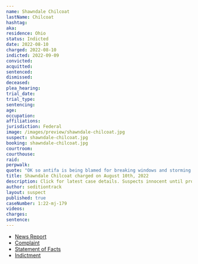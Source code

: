 ```yaml
---
name: Shawndale Chilcoat
lastName: Chilcoat
hashtag:
aka:
residence: Ohio
status: Indicted
date: 2022-08-10
charged: 2022-08-10
indicted: 2022-09-09
convicted:
acquitted:
sentenced:
dismissed:
deceased:
plea_hearing:
trial_date:
trial_type:
sentencing:
age:
occupation:
affiliations:
jurisdiction: Federal
image: /images/preview/shawndale-chilcoat.jpg
suspect: shawndale-chilcoat.jpg
booking: shawndale-chilcoat.jpg
courtroom:
courthouse:
raid:
perpwalk:
quote: "OK so antifa is being blamed for breaking windows and storming congress. Um no, it was us I was with them and couldn’t be more proud. Please stop giving them credit and realize trumps side has crazies too and they should stew on that for awhile."
title: Shawndale Chilcoat charged on August 10th, 2022
description: Click for latest case details. Suspects innocent until proven guilty.
author: seditiontrack
layout: suspect
published: true
caseNumber: 1:22-mj-179
videos:
charges:
sentence:
---
```

- [News Report](https://mercercountyoutlook.net/2022/08/12/celina-residents-arrested-on-january-6th-capitol-charges/)
- [Complaint](https://www.justice.gov/usao-dc/case-multi-defendant/file/1525766/download)
- [Statement of Facts](https://www.justice.gov/usao-dc/case-multi-defendant/file/1525771/download)
- [Indictment](https://storage.courtlistener.com/recap/gov.uscourts.dcd.247218/gov.uscourts.dcd.247218.20.0.pdf)
